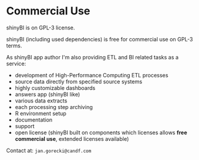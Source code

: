 Commercial Use
========================================================

shinyBI is on GPL-3 license.

shinyBI (including used dependencies) is free for commercial use on GPL-3 terms.

As shinyBI app author I'm also providing ETL and BI related tasks as a service:
 - development of High-Performance Computing ETL processes
 - source data directly from specified source systems
 - highly customizable dashboards
 - answers app (shinyBI like)
 - various data extracts
 - each processing step archiving
 - R environment setup
 - documentation
 - support
 - open license (shinyBI built on components which licenses allows **free commercial use**, extended licenses available)

Contact at: `jan.gorecki@candf.com`
